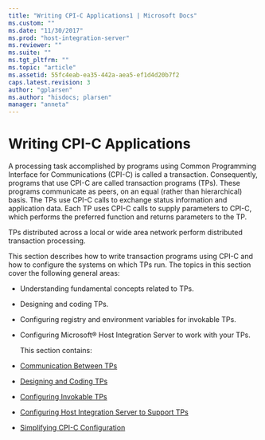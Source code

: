 ```yaml
---
title: "Writing CPI-C Applications1 | Microsoft Docs"
ms.custom: ""
ms.date: "11/30/2017"
ms.prod: "host-integration-server"
ms.reviewer: ""
ms.suite: ""
ms.tgt_pltfrm: ""
ms.topic: "article"
ms.assetid: 55fc4eab-ea35-442a-aea5-ef1d4d20b7f2
caps.latest.revision: 3
author: "gplarsen"
ms.author: "hisdocs; plarsen"
manager: "anneta"
---
```

# Writing CPI-C Applications
A processing task accomplished by programs using Common Programming Interface for Communications (CPI-C) is called a transaction. Consequently, programs that use CPI-C are called transaction programs (TPs). These programs communicate as peers, on an equal (rather than hierarchical) basis. The TPs use CPI-C calls to exchange status information and application data. Each TP uses CPI-C calls to supply parameters to CPI-C, which performs the preferred function and returns parameters to the TP.  

 TPs distributed across a local or wide area network perform distributed transaction processing.  

 This section describes how to write transaction programs using CPI-C and how to configure the systems on which TPs run. The topics in this section cover the following general areas:  

- Understanding fundamental concepts related to TPs.  

- Designing and coding TPs.  

- Configuring registry and environment variables for invokable TPs.  

- Configuring Microsoft® Host Integration Server to work with your TPs.  

  This section contains:  

- [Communication Between TPs](../core/communication-between-tps-cpi-c-2.md)  

- [Designing and Coding TPs](../core/designing-and-coding-tps-cpi-c-2.md)  

- [Configuring Invokable TPs](../core/configuring-invokable-tps-cpi-c-1.md)  

- [Configuring Host Integration Server to Support TPs](../core/configuring-host-integration-server-to-support-tps-cpi-c-1.md)  

- [Simplifying CPI-C Configuration](../core/simplifying-cpi-c-configuration-cpi-c-1.md)

